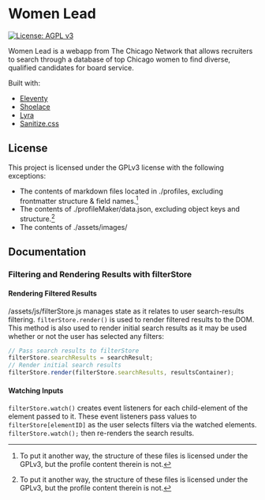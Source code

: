 # Women Lead
 [![License: AGPL v3](https://img.shields.io/badge/License-AGPL_v3-blue.svg)](https://www.gnu.org/licenses/agpl-3.0)

Women Lead is a webapp from The Chicago Network that allows recruiters to search through a database of top Chicago women to find diverse, qualified candidates for board service.

Built with:
* [Eleventy](https://github.com/11ty/eleventy)
* [Shoelace](https://github.com/shoelace-style/shoelace)
* [Lyra](https://github.com/LyraSearch/lyra)
* [Sanitize.css](https://github.com/csstools/sanitize.css)

## License
This project is licensed under the GPLv3 license with the following exceptions:
* The contents of markdown files located in ./profiles, excluding frontmatter structure & field names.[^1]
* The contents of ./profileMaker/data.json, excluding object keys and structure.[^1]
* The contents of ./assets/images/

[^1]: To put it another way, the structure of these files is licensed under the GPLv3, but the profile content therein is not.

## Documentation
### Filtering and Rendering Results with filterStore
#### Rendering Filtered Results
/assets/js/filterStore.js manages state as it relates to user search-results filtering. `filterStore.render()` is used to render filtered results to the DOM. This method is also used to render initial search results as it may be used whether or not the user has selected any filters:
```javascript
// Pass search results to filterStore
filterStore.searchResults = searchResult;
// Render initial search results
filterStore.render(filterStore.searchResults, resultsContainer);
```
#### Watching Inputs
`filterStore.watch()` creates event listeners for each child-element of the element passed to it. These event listeners pass values to `filterStore[elementID]` as the user selects filters via the watched elements. `filterStore.watch();` then re-renders the search results.
